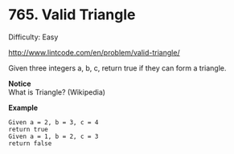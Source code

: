 # 765. Valid Triangle

Difficulty: Easy

http://www.lintcode.com/en/problem/valid-triangle/

Given three integers a, b, c, return true if they can form a triangle.

**Notice**  
What is Triangle? (Wikipedia)

**Example**  
```
Given a = 2, b = 3, c = 4
return true
Given a = 1, b = 2, c = 3
return false
```

